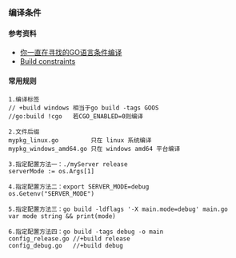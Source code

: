 ### 编译条件

#### 参考资料
* [你一直在寻找的GO语言条件编译](https://linkscue.com/posts/2018-06-18-golang-build-constraints/)
* [Build constraints](https://pkg.go.dev/cmd/go#hdr-Build_constraints)

#### 常用规则
```
1.编译标签
// +build windows 相当于go build -tags GOOS
//go:build !cgo   若CGO_ENABLED=0则编译

2.文件后缀
mypkg_linux.go         只在 linux 系统编译
mypkg_windows_amd64.go 只在 windows amd64 平台编译

3.指定配置方法一：./myServer release 
serverMode := os.Args[1] 

4.指定配置方法二：export SERVER_MODE=debug
os.Getenv("SERVER_MODE")

5.指定配置方法三：go build -ldflags '-X main.mode=debug' main.go
var mode string && print(mode)

6.指定配置方法四：go build -tags debug -o main
config_release.go //+build release
config_debug.go   //+build debug
```